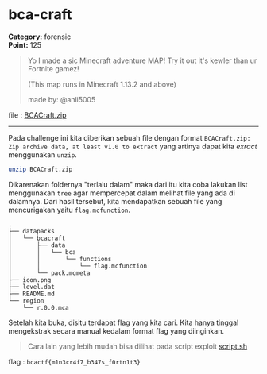 # bca-craft
**Category:** forensic <br>
**Point:** 125

> Yo I made a sic Minecraft adventure MAP! Try it out it's kewler than ur Fortnite gamez!
> 
> (This map runs in Minecraft 1.13.2 and above)
> 
> made by: @anli5005

file : [BCACraft.zip](https://www.bcactf.com/files/2749663bd54cf3bb71295879858b4fb0/BCACraft.zip?token=eyJ0ZWFtX2lkIjoxMTE4LCJ1c2VyX2lkIjoxODY2LCJmaWxlX2lkIjoyfQ.XRixVQ.jva4BSzRUedtlGtV17OjeRDR024)

---

Pada challenge ini kita diberikan sebuah file dengan format `BCACraft.zip: Zip archive data, at least v1.0 to extract` yang artinya dapat kita _exract_ menggunakan `unzip`.

```bash
unzip BCACraft.zip
```

Dikarenakan foldernya "terlalu dalam" maka dari itu kita coba lakukan list menggunakan `tree` agar mempercepat dalam melihat file yang ada di dalamnya. Dari hasil tersebut, kita mendapatkan sebuah file yang mencurigakan yaitu `flag.mcfunction`.

```
.
├── datapacks
│   └── bcacraft
│       ├── data
│       │   └── bca
│       │       └── functions
│       │           └── flag.mcfunction
│       └── pack.mcmeta
├── icon.png
├── level.dat
├── README.md
└── region
    └── r.0.0.mca
```

Setelah kita buka, disitu terdapat flag yang kita cari. Kita hanya tinggal mengekstrak secara manual kedalam format flag yang diinginkan.

> Cara lain yang lebih mudah bisa dilihat pada script exploit [script.sh](./script.sh)

flag : `bcactf{m1n3cr4f7_b347s_f0rtn1t3}`